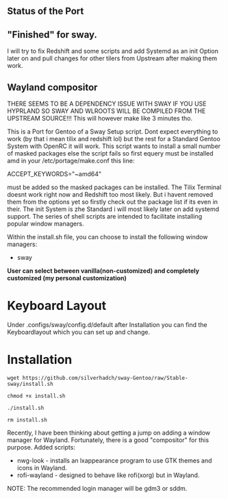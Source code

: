 ## Status of the Port
## "Finished" for sway. 
I will try to fix Redshift and some scripts and add Systemd as an init Option later on and pull changes for other tilers from
Upstream after making them work.


## Wayland compositor

THERE SEEMS TO BE A DEPENDENCY ISSUE WITH SWAY IF YOU USE HYPRLAND SO SWAY AND WLROOTS WILL BE COMPILED FROM THE UPSTREAM SOURCE!!!
This will however make like 3 minutes tho.

This is a Port for Gentoo of a Sway Setup script. Dont expect everything to work (by that i mean tilix and redshift lol) but the rest for a Standard Gentoo System with OpenRC it will work. This script wants to install a small number of masked packages else the script fails so first equery must be installed amd in your /etc/portage/make.conf this line:

ACCEPT_KEYWORDS="~amd64" 

must be added so the masked packages can be installed. The Tilix Terminal doesnt work right now and Redshift too most likely. But i havent removed them from the options yet so firstly check out the package list if its even in their. The init System is zhe Standard i will most likely later on add systemd support.
The series of shell scripts are intended to facilitate installing popular window managers.

Within the install.sh file, you can choose to install the following window managers:

* sway

**User can select between vanilla(non-customized) and completely customized (my personal customization)** 

# Keyboard Layout
Under .configs/sway/config.d/default after Installation you can find the Keyboardlayout which you can set up and change.

# Installation

``` 
wget https://github.com/silverhadch/sway-Gentoo/raw/Stable-sway/install.sh

chmod +x install.sh

./install.sh

rm install.sh

```

Recently, I have been thinking about getting a jump on adding a window manager for Wayland.  Fortunately, there is a good "compositor" for this purpose.
Added scripts:

* nwg-look - installs an lxappearance program to use GTK themes and icons in Wayland.
* rofi-wayland - designed to behave like rofi(xorg) but in Wayland.

NOTE:  The recommended login manager will be gdm3 or sddm.
